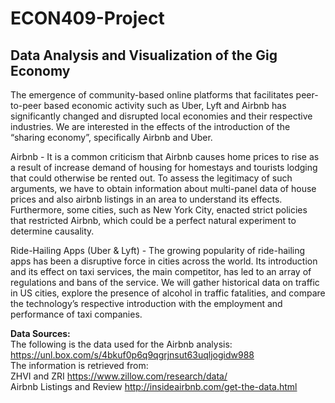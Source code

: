 # ECON409-Project
## Data Analysis and Visualization of the Gig Economy

The emergence of community-based online platforms that facilitates peer-to-peer based economic activity such as Uber, Lyft and Airbnb has significantly changed and disrupted local economies and their respective industries. We are interested in the effects of the introduction of the “sharing economy”, specifically Airbnb and Uber. 

Airbnb - It is a common criticism that Airbnb causes home prices to rise as a result of increase demand of housing for homestays and tourists lodging that could otherwise be rented out. To assess the legitimacy of such arguments, we have to obtain information about multi-panel data of house prices and also airbnb listings in an area to understand its effects. Furthermore, some cities, such as New York City, enacted strict policies that restricted Airbnb, which could be a perfect natural experiment to determine causality. 

Ride-Hailing Apps (Uber & Lyft) - The growing popularity of ride-hailing apps has been a disruptive force in cities across the world. Its introduction and its effect on taxi services, the main competitor, has led to an array of regulations and bans of the service. We will gather historical data on traffic in US cities, explore the presence of alcohol in traffic fatalities, and compare the technology’s respective introduction with the employment and performance of taxi companies. 

**Data Sources:**  
The following is the data used for the Airbnb analysis: https://unl.box.com/s/4bkuf0p6q9qgrjnsut63uqljogidw988  
The information is retrieved from:  
ZHVI and ZRI https://www.zillow.com/research/data/  
Airbnb Listings and Review http://insideairbnb.com/get-the-data.html

